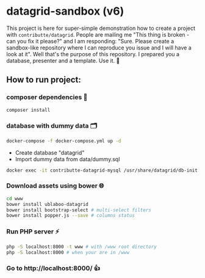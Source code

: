 # datagrid-sandbox (v6)

This project is here for super-simple demonstration how to create a project with `contributte/datagrid`. People are mailing me "This thing is broken - can you fix it please?" and I am responding: "Sure. Please create a sandbox-like repository where I can reproduce you issue and I will have a look at it". Well that's the purpose of this repository. I prepared you a database, presenter and a template. Use it. 🙌

## How to run project:

### composer dependencies 🤪

```bash
composer install
```

### database with dummy data 🗂

```bash
docker-compose -f docker-compose.yml up -d
```

- Create database "datagrid"
- Import dummy data from data/dummy.sql

```bash
docker exec -it contributte-datagrid-mysql /usr/share/datagrid/db-init.sh
```

### Download assets using bower 🌐

```bash
cd www
bower install ublaboo-datagrid
bower install bootstrap-select # multi-select filters
bower install popper.js --save # columns status
```

### Run PHP server ⚡️

```bash
php -S localhost:8000 -t www # with /www root directory
php -S localhost:8000 # when your are in /www
```

### Go to http://localhost:8000/ 👍
